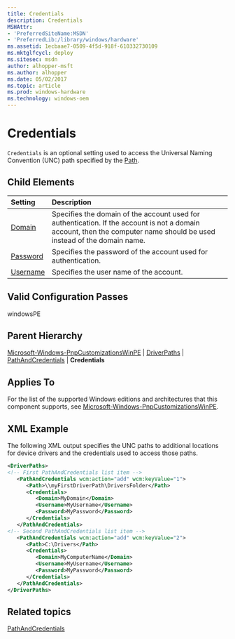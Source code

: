 ```yaml
---
title: Credentials
description: Credentials
MSHAttr:
- 'PreferredSiteName:MSDN'
- 'PreferredLib:/library/windows/hardware'
ms.assetid: 1ecbaae7-0509-4f5d-918f-610332730109
ms.mktglfcycl: deploy
ms.sitesec: msdn
author: alhopper-msft
ms.author: alhopper
ms.date: 05/02/2017
ms.topic: article
ms.prod: windows-hardware
ms.technology: windows-oem
---
```

# Credentials

`Credentials` is an optional setting used to access the Universal Naming Convention (UNC) path specified by the [Path](microsoft-windows-pnpcustomizationswinpe-driverpaths-pathandcredentials-path.md).

## Child Elements

| Setting                 | Description                                                                           |
|:------------------------|:--------------------------------------------------------------------------------------|
| [Domain](microsoft-windows-pnpcustomizationswinpe-driverpaths-pathandcredentials-credentials-domain.md) | Specifies the domain of the account used for authentication. If the account is not a domain account, then the computer name should be used instead of the domain name. |
| [Password](microsoft-windows-pnpcustomizationswinpe-driverpaths-pathandcredentials-credentials-password.md) | Specifies the password of the account used for authentication. |
| [Username](microsoft-windows-pnpcustomizationswinpe-driverpaths-pathandcredentials-credentials-username.md) | Specifies the user name of the account. |

## Valid Configuration Passes

windowsPE

## Parent Hierarchy

[Microsoft-Windows-PnpCustomizationsWinPE](microsoft-windows-pnpcustomizationswinpe.md) | [DriverPaths](microsoft-windows-pnpcustomizationswinpe-driverpaths.md) | [PathAndCredentials](microsoft-windows-pnpcustomizationswinpe-driverpaths-pathandcredentials.md) | **Credentials**

## Applies To

For the list of the supported Windows editions and architectures that this component supports, see [Microsoft-Windows-PnpCustomizationsWinPE](microsoft-windows-pnpcustomizationswinpe.md).

## XML Example

The following XML output specifies the UNC paths to additional locations for device drivers and the credentials used to access those paths.

```XML
<DriverPaths>
<!-- First PathAndCredentials list item -->
   <PathAndCredentials wcm:action="add" wcm:keyValue="1">
      <Path>\\myFirstDriverPath\DriversFolder</Path>
      <Credentials>
         <Domain>MyDomain</Domain>
         <Username>MyUsername</Username>
         <Password>MyPassword</Password>
      </Credentials>
   </PathAndCredentials>
<!-- Second PathAndCredentials list item -->
   <PathAndCredentials wcm:action="add" wcm:keyValue="2">
      <Path>C:\Drivers</Path>
      <Credentials>
         <Domain>MyComputerName</Domain>
         <Username>MyUsername</Username>
         <Password>MyPassword</Password>
      </Credentials>
   </PathAndCredentials>
</DriverPaths>
```

## Related topics

[PathAndCredentials](microsoft-windows-pnpcustomizationswinpe-driverpaths-pathandcredentials.md)
